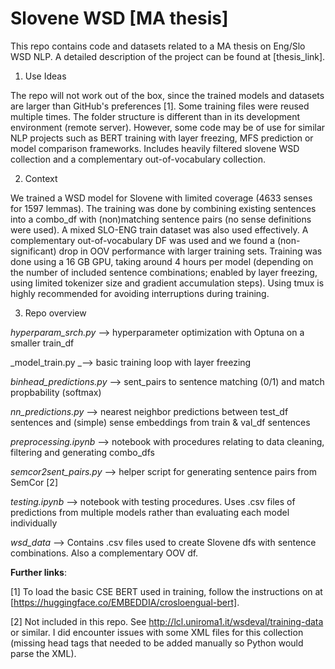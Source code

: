 # Slovene WSD [MA thesis]

This repo contains code and datasets related to a MA thesis on Eng/Slo WSD NLP. A detailed description of the project can be found at [thesis_link].

1. Use Ideas
   
The repo will not work out of the box, since the trained models and datasets are larger than GitHub's preferences [1]. Some training files were reused multiple times. The folder structure is different than in its development environment (remote server). However, some code may be of use for similar NLP projects such as BERT training with layer freezing, MFS prediction or model comparison frameworks. Includes heavily filtered slovene WSD collection and a complementary out-of-vocabulary collection.

2. Context
   
We trained a WSD model for Slovene with limited coverage (4633 senses for 1597 lemmas). The training was done by combining existing sentences into a combo_df with (non)matching sentence pairs (no sense definitions were used). A mixed SLO-ENG train dataset was also used effectively. A complementary out-of-vocabulary DF was used and we found a (non-significant) drop in OOV performance with larger training sets. Training was done using a 16 GB GPU, taking around 4 hours per model (depending on the number of included sentence combinations; enabled by layer freezing, using limited tokenizer size and gradient accumulation steps). Using tmux is highly recommended for avoiding interruptions during training.

3. Repo overview
   
_hyperparam_srch.py_ --> hyperparameter optimization with Optuna on a smaller train_df

_model_train.py _--> basic training loop with layer freezing

_binhead_predictions.py_ --> sent_pairs to sentence matching (0/1) and match propbability (softmax)

_nn_predictions.py_ --> nearest neighbor predictions between test_df sentences and (simple) sense embeddings from train & val_df sentences

_preprocessing.ipynb_ --> notebook with procedures relating to data cleaning, filtering and generating combo_dfs

_semcor2sent_pairs.py_ --> helper script for generating sentence pairs from SemCor [2] 

_testing.ipynb_ --> notebook with testing procedures. Uses .csv files of predictions from multiple models rather than evaluating each model individually

_wsd_data_ --> Contains .csv files used to create Slovene dfs with sentence combinations. Also a complementary OOV df.


**Further links**:

[1] 
To load the basic CSE BERT used in training, follow the instructions on at [https://huggingface.co/EMBEDDIA/crosloengual-bert].

[2]
Not included in this repo. See http://lcl.uniroma1.it/wsdeval/training-data or similar. I did encounter issues with some XML files for this collection (missing head tags that needed to be added manually so Python would parse the XML).


